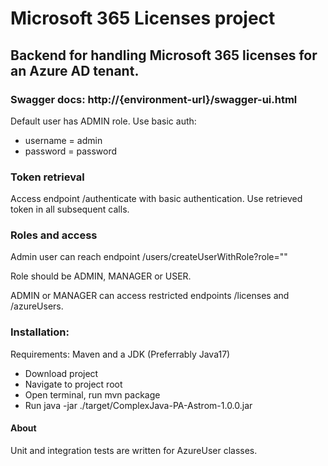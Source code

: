 # Microsoft 365 Licenses project

## Backend for handling Microsoft 365 licenses for an Azure AD tenant.

### Swagger docs: http://{environment-url}/swagger-ui.html

Default user has ADMIN role. Use basic auth: 
- username = admin
- password = password

### Token retrieval
Access endpoint /authenticate with basic authentication. Use retrieved token in all subsequent calls.

### Roles and access
Admin user can reach endpoint /users/createUserWithRole?role="" 

Role should be ADMIN, MANAGER or USER.

ADMIN or MANAGER can access restricted endpoints /licenses and /azureUsers.

### Installation:
Requirements: Maven and a JDK (Preferrably Java17)

- Download project
- Navigate to project root
- Open terminal, run mvn package
- Run java -jar ./target/ComplexJava-PA-Astrom-1.0.0.jar

#### About
Unit and integration tests are written for AzureUser classes.